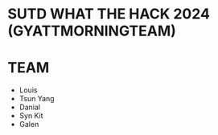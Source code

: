 # SUTD WHAT THE HACK 2024 (GYATTMORNINGTEAM)


# TEAM
- Louis 
- Tsun Yang 
- Danial
- Syn Kit 
- Galen
